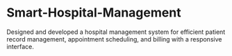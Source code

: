 # Smart-Hospital-Management
Designed and developed a hospital management system for efficient patient record management,  appointment scheduling, and billing with a responsive interface.
